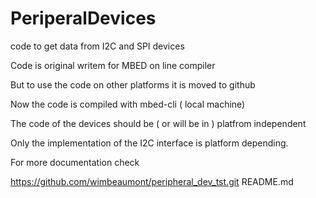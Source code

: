 # PeriperalDevices



code to get data from I2C and SPI devices

Code is original writem for MBED  on line compiler 

But to use the code on other platforms it is moved to github 

Now the code is compiled with mbed-cli ( local machine) 

The code of the devices should be ( or will be in ) platfrom independent 

Only the implementation of the I2C interface is platform depending. 


For more documentation check 

https://github.com/wimbeaumont/peripheral_dev_tst.git  README.md


